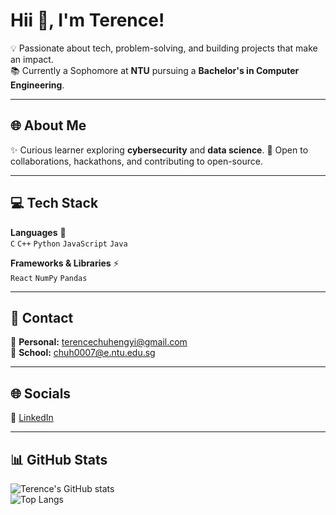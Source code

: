 # Hii 👋, I'm Terence!  

💡 Passionate about tech, problem-solving, and building projects that make an impact.  
📚 Currently a Sophomore at **NTU** pursuing a **Bachelor's in Computer Engineering**.  

---

## 🌐 About Me  
✨ Curious learner exploring **cybersecurity** and **data science**.
🤝 Open to collaborations, hackathons, and contributing to open-source.  

---

## 💻 Tech Stack  

**Languages** 📝  
`C` `C++` `Python` `JavaScript` `Java`  

**Frameworks & Libraries** ⚡  
`React` `NumPy` `Pandas`  

---

## 📱 Contact  

📧 **Personal:** [terencechuhengyi@gmail.com](mailto:terencechuhengyi@gmail.com)  
🏫 **School:** [chuh0007@e.ntu.edu.sg](mailto:chuh0007@e.ntu.edu.sg)  

---

## 🌐 Socials  

🔗 [LinkedIn](https://www.linkedin.com/in/terence-chu-b64902293/)  

---

## 📊 GitHub Stats  

![Terence's GitHub stats](https://github-readme-stats.vercel.app/api?username=kumarpreetham09&show_icons=true&theme=tokyonight)  
![Top Langs](https://github-readme-stats.vercel.app/api/top-langs/?username=kumarpreetham09&layout=compact&theme=tokyonight)  
